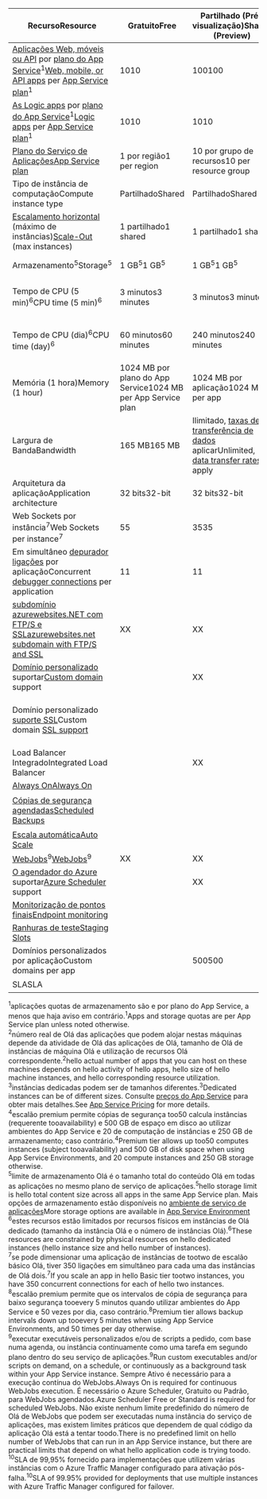 | <span data-ttu-id="83c2c-101">Recurso</span><span class="sxs-lookup"><span data-stu-id="83c2c-101">Resource</span></span> | <span data-ttu-id="83c2c-102">Gratuito</span><span class="sxs-lookup"><span data-stu-id="83c2c-102">Free</span></span> | <span data-ttu-id="83c2c-103">Partilhado (Pré-visualização)</span><span class="sxs-lookup"><span data-stu-id="83c2c-103">Shared (Preview)</span></span> | <span data-ttu-id="83c2c-104">Básica</span><span class="sxs-lookup"><span data-stu-id="83c2c-104">Basic</span></span> | <span data-ttu-id="83c2c-105">Standard</span><span class="sxs-lookup"><span data-stu-id="83c2c-105">Standard</span></span> | <span data-ttu-id="83c2c-106">Premium (pré-visualização)</span><span class="sxs-lookup"><span data-stu-id="83c2c-106">Premium (Preview)</span></span></th> |
| --- | --- | --- | --- | --- | --- |
| <span data-ttu-id="83c2c-107">[Aplicações Web, móveis ou API](https://azure.microsoft.com/services/app-service/) por [plano do App Service](../articles/app-service/azure-web-sites-web-hosting-plans-in-depth-overview.md)<sup>1</sup></span><span class="sxs-lookup"><span data-stu-id="83c2c-107">[Web, mobile, or API apps](https://azure.microsoft.com/services/app-service/) per [App Service plan](../articles/app-service/azure-web-sites-web-hosting-plans-in-depth-overview.md)<sup>1</sup></span></span> |<span data-ttu-id="83c2c-108">10</span><span class="sxs-lookup"><span data-stu-id="83c2c-108">10</span></span> |<span data-ttu-id="83c2c-109">100</span><span class="sxs-lookup"><span data-stu-id="83c2c-109">100</span></span> |<span data-ttu-id="83c2c-110">Ilimitados<sup>2</sup></span><span class="sxs-lookup"><span data-stu-id="83c2c-110">Unlimited<sup>2</sup></span></span> |<span data-ttu-id="83c2c-111">Ilimitados<sup>2</sup></span><span class="sxs-lookup"><span data-stu-id="83c2c-111">Unlimited<sup>2</sup></span></span> |<span data-ttu-id="83c2c-112">Ilimitados<sup>2</sup></span><span class="sxs-lookup"><span data-stu-id="83c2c-112">Unlimited<sup>2</sup></span></span> |
| <span data-ttu-id="83c2c-113">[As Logic apps](https://azure.microsoft.com/services/app-service/logic/) por [plano do App Service](../articles/app-service/azure-web-sites-web-hosting-plans-in-depth-overview.md)</a><sup>1</sup></span><span class="sxs-lookup"><span data-stu-id="83c2c-113">[Logic apps](https://azure.microsoft.com/services/app-service/logic/) per [App Service plan](../articles/app-service/azure-web-sites-web-hosting-plans-in-depth-overview.md)</a><sup>1</sup></span></span> |<span data-ttu-id="83c2c-114">10</span><span class="sxs-lookup"><span data-stu-id="83c2c-114">10</span></span> |<span data-ttu-id="83c2c-115">10</span><span class="sxs-lookup"><span data-stu-id="83c2c-115">10</span></span> |<span data-ttu-id="83c2c-116">10</span><span class="sxs-lookup"><span data-stu-id="83c2c-116">10</span></span> |<span data-ttu-id="83c2c-117">20 por núcleo</span><span class="sxs-lookup"><span data-stu-id="83c2c-117">20 per core</span></span> |<span data-ttu-id="83c2c-118">20 por núcleo</span><span class="sxs-lookup"><span data-stu-id="83c2c-118">20 per core</span></span> |
| [<span data-ttu-id="83c2c-119">Plano do Serviço de Aplicações</span><span class="sxs-lookup"><span data-stu-id="83c2c-119">App Service plan</span></span>](../articles/app-service/azure-web-sites-web-hosting-plans-in-depth-overview.md) |<span data-ttu-id="83c2c-120">1 por região</span><span class="sxs-lookup"><span data-stu-id="83c2c-120">1 per region</span></span> |<span data-ttu-id="83c2c-121">10 por grupo de recursos</span><span class="sxs-lookup"><span data-stu-id="83c2c-121">10 per resource group</span></span> |<span data-ttu-id="83c2c-122">100 por grupo de recursos</span><span class="sxs-lookup"><span data-stu-id="83c2c-122">100 per resource group</span></span> |<span data-ttu-id="83c2c-123">100 por grupo de recursos</span><span class="sxs-lookup"><span data-stu-id="83c2c-123">100 per resource group</span></span> |<span data-ttu-id="83c2c-124">100 por grupo de recursos</span><span class="sxs-lookup"><span data-stu-id="83c2c-124">100 per resource group</span></span> |
| <span data-ttu-id="83c2c-125">Tipo de instância de computação</span><span class="sxs-lookup"><span data-stu-id="83c2c-125">Compute instance type</span></span> |<span data-ttu-id="83c2c-126">Partilhado</span><span class="sxs-lookup"><span data-stu-id="83c2c-126">Shared</span></span> |<span data-ttu-id="83c2c-127">Partilhado</span><span class="sxs-lookup"><span data-stu-id="83c2c-127">Shared</span></span> |<span data-ttu-id="83c2c-128">Dedicado<sup>3</sup></span><span class="sxs-lookup"><span data-stu-id="83c2c-128">Dedicated<sup>3</sup></span></span> |<span data-ttu-id="83c2c-129">Dedicado<sup>3</sup></span><span class="sxs-lookup"><span data-stu-id="83c2c-129">Dedicated<sup>3</sup></span></span> |<span data-ttu-id="83c2c-130">Dedicado<sup>3</sup></span><span class="sxs-lookup"><span data-stu-id="83c2c-130">Dedicated<sup>3</sup></span></span></p> |
| <span data-ttu-id="83c2c-131">[Escalamento horizontal](../articles/app-service-web/web-sites-scale.md) (máximo de instâncias)</span><span class="sxs-lookup"><span data-stu-id="83c2c-131">[Scale-Out](../articles/app-service-web/web-sites-scale.md) (max instances)</span></span> |<span data-ttu-id="83c2c-132">1 partilhado</span><span class="sxs-lookup"><span data-stu-id="83c2c-132">1 shared</span></span> |<span data-ttu-id="83c2c-133">1 partilhado</span><span class="sxs-lookup"><span data-stu-id="83c2c-133">1 shared</span></span> |<span data-ttu-id="83c2c-134">3 dedicado<sup>3</sup></span><span class="sxs-lookup"><span data-stu-id="83c2c-134">3 dedicated<sup>3</sup></span></span> |<span data-ttu-id="83c2c-135">10 dedicado<sup>3</sup></span><span class="sxs-lookup"><span data-stu-id="83c2c-135">10 dedicated<sup>3</sup></span></span> |<span data-ttu-id="83c2c-136">20 dedicado (50 no ASE)<sup>3,4</sup></span><span class="sxs-lookup"><span data-stu-id="83c2c-136">20 dedicated (50 in ASE)<sup>3,4</sup></span></span> |
| <span data-ttu-id="83c2c-137">Armazenamento<sup>5</sup></span><span class="sxs-lookup"><span data-stu-id="83c2c-137">Storage<sup>5</sup></span></span> |<span data-ttu-id="83c2c-138">1 GB<sup>5</sup></span><span class="sxs-lookup"><span data-stu-id="83c2c-138">1 GB<sup>5</sup></span></span> |<span data-ttu-id="83c2c-139">1 GB<sup>5</sup></span><span class="sxs-lookup"><span data-stu-id="83c2c-139">1 GB<sup>5</sup></span></span> |<span data-ttu-id="83c2c-140">10 GB<sup>5</sup></span><span class="sxs-lookup"><span data-stu-id="83c2c-140">10 GB<sup>5</sup></span></span> |<span data-ttu-id="83c2c-141">50 GB<sup>5</sup></span><span class="sxs-lookup"><span data-stu-id="83c2c-141">50 GB<sup>5</sup></span></span> |<span data-ttu-id="83c2c-142">500 GB<sup>4,5</sup></span><span class="sxs-lookup"><span data-stu-id="83c2c-142">500 GB<sup>4,5</sup></span></span></p> |
| <span data-ttu-id="83c2c-143">Tempo de CPU (5 min)<sup>6</sup></span><span class="sxs-lookup"><span data-stu-id="83c2c-143">CPU time (5 min)<sup>6</sup></span></span> |<span data-ttu-id="83c2c-144">3 minutos</span><span class="sxs-lookup"><span data-stu-id="83c2c-144">3 minutes</span></span> |<span data-ttu-id="83c2c-145">3 minutos</span><span class="sxs-lookup"><span data-stu-id="83c2c-145">3 minutes</span></span> |<span data-ttu-id="83c2c-146">Ilimitado, pague em padrão [taxas](https://azure.microsoft.com/pricing/details/app-service/)</a></span><span class="sxs-lookup"><span data-stu-id="83c2c-146">Unlimited, pay at standard [rates](https://azure.microsoft.com/pricing/details/app-service/)</a></span></span> |<span data-ttu-id="83c2c-147">Ilimitada, pay às taxas padrão</span><span class="sxs-lookup"><span data-stu-id="83c2c-147">Unlimited, pay at standard rates</span></span> |<span data-ttu-id="83c2c-148">Ilimitada, pay às taxas padrão</span><span class="sxs-lookup"><span data-stu-id="83c2c-148">Unlimited, pay at standard rates</span></span> |
| <span data-ttu-id="83c2c-149">Tempo de CPU (dia)<sup>6</sup></span><span class="sxs-lookup"><span data-stu-id="83c2c-149">CPU time (day)<sup>6</sup></span></span> |<span data-ttu-id="83c2c-150">60 minutos</span><span class="sxs-lookup"><span data-stu-id="83c2c-150">60 minutes</span></span> |<span data-ttu-id="83c2c-151">240 minutos</span><span class="sxs-lookup"><span data-stu-id="83c2c-151">240 minutes</span></span> |<span data-ttu-id="83c2c-152">Ilimitado, pague em padrão [taxas](https://azure.microsoft.com/pricing/details/app-service/)</a></span><span class="sxs-lookup"><span data-stu-id="83c2c-152">Unlimited, pay at standard [rates](https://azure.microsoft.com/pricing/details/app-service/)</a></span></span> |<span data-ttu-id="83c2c-153">Ilimitada, pay às taxas padrão</span><span class="sxs-lookup"><span data-stu-id="83c2c-153">Unlimited, pay at standard rates</span></span> |<span data-ttu-id="83c2c-154">Ilimitada, pay às taxas padrão</span><span class="sxs-lookup"><span data-stu-id="83c2c-154">Unlimited, pay at standard rates</span></span> |
| <span data-ttu-id="83c2c-155">Memória (1 hora)</span><span class="sxs-lookup"><span data-stu-id="83c2c-155">Memory (1 hour)</span></span> |<span data-ttu-id="83c2c-156">1024 MB por plano do App Service</span><span class="sxs-lookup"><span data-stu-id="83c2c-156">1024 MB per App Service plan</span></span> |<span data-ttu-id="83c2c-157">1024 MB por aplicação</span><span class="sxs-lookup"><span data-stu-id="83c2c-157">1024 MB per app</span></span> |<span data-ttu-id="83c2c-158">N/D</span><span class="sxs-lookup"><span data-stu-id="83c2c-158">N/A</span></span> |<span data-ttu-id="83c2c-159">N/D</span><span class="sxs-lookup"><span data-stu-id="83c2c-159">N/A</span></span> |<span data-ttu-id="83c2c-160">N/D</span><span class="sxs-lookup"><span data-stu-id="83c2c-160">N/A</span></span> |
| <span data-ttu-id="83c2c-161">Largura de Banda</span><span class="sxs-lookup"><span data-stu-id="83c2c-161">Bandwidth</span></span> |<span data-ttu-id="83c2c-162">165 MB</span><span class="sxs-lookup"><span data-stu-id="83c2c-162">165 MB</span></span> |<span data-ttu-id="83c2c-163">Ilimitado, [taxas de transferência de dados](https://azure.microsoft.com/pricing/details/data-transfers/) aplicar</span><span class="sxs-lookup"><span data-stu-id="83c2c-163">Unlimited, [data transfer rates](https://azure.microsoft.com/pricing/details/data-transfers/) apply</span></span> |<span data-ttu-id="83c2c-164">Ilimitada, são aplicáveis tarifas de transferência de dados</span><span class="sxs-lookup"><span data-stu-id="83c2c-164">Unlimited, data transfer rates apply</span></span> |<span data-ttu-id="83c2c-165">Ilimitada, são aplicáveis tarifas de transferência de dados</span><span class="sxs-lookup"><span data-stu-id="83c2c-165">Unlimited, data transfer rates apply</span></span> |<span data-ttu-id="83c2c-166">Ilimitada, são aplicáveis tarifas de transferência de dados</span><span class="sxs-lookup"><span data-stu-id="83c2c-166">Unlimited, data transfer rates apply</span></span> |
| <span data-ttu-id="83c2c-167">Arquitetura da aplicação</span><span class="sxs-lookup"><span data-stu-id="83c2c-167">Application architecture</span></span> |<span data-ttu-id="83c2c-168">32 bits</span><span class="sxs-lookup"><span data-stu-id="83c2c-168">32-bit</span></span> |<span data-ttu-id="83c2c-169">32 bits</span><span class="sxs-lookup"><span data-stu-id="83c2c-169">32-bit</span></span> |<span data-ttu-id="83c2c-170">32-bit/64 bits</span><span class="sxs-lookup"><span data-stu-id="83c2c-170">32-bit/64-bit</span></span> |<span data-ttu-id="83c2c-171">32-bit/64 bits</span><span class="sxs-lookup"><span data-stu-id="83c2c-171">32-bit/64-bit</span></span> |<span data-ttu-id="83c2c-172">32-bit/64 bits</span><span class="sxs-lookup"><span data-stu-id="83c2c-172">32-bit/64-bit</span></span> |
| <span data-ttu-id="83c2c-173">Web Sockets por instância<sup>7</sup></span><span class="sxs-lookup"><span data-stu-id="83c2c-173">Web Sockets per instance<sup>7</sup></span></span> |<span data-ttu-id="83c2c-174">5</span><span class="sxs-lookup"><span data-stu-id="83c2c-174">5</span></span> |<span data-ttu-id="83c2c-175">35</span><span class="sxs-lookup"><span data-stu-id="83c2c-175">35</span></span> |<span data-ttu-id="83c2c-176">350</span><span class="sxs-lookup"><span data-stu-id="83c2c-176">350</span></span> |<span data-ttu-id="83c2c-177">Ilimitado</span><span class="sxs-lookup"><span data-stu-id="83c2c-177">Unlimited</span></span> |<span data-ttu-id="83c2c-178">Ilimitado</span><span class="sxs-lookup"><span data-stu-id="83c2c-178">Unlimited</span></span> |
| <span data-ttu-id="83c2c-179">Em simultâneo [depurador ligações](../articles/app-service-web/web-sites-dotnet-troubleshoot-visual-studio.md) por aplicação</span><span class="sxs-lookup"><span data-stu-id="83c2c-179">Concurrent [debugger connections](../articles/app-service-web/web-sites-dotnet-troubleshoot-visual-studio.md) per application</span></span> |<span data-ttu-id="83c2c-180">1</span><span class="sxs-lookup"><span data-stu-id="83c2c-180">1</span></span> |<span data-ttu-id="83c2c-181">1</span><span class="sxs-lookup"><span data-stu-id="83c2c-181">1</span></span> |<span data-ttu-id="83c2c-182">1</span><span class="sxs-lookup"><span data-stu-id="83c2c-182">1</span></span> |<span data-ttu-id="83c2c-183">5</span><span class="sxs-lookup"><span data-stu-id="83c2c-183">5</span></span> |<span data-ttu-id="83c2c-184">5</span><span class="sxs-lookup"><span data-stu-id="83c2c-184">5</span></span> |
| [<span data-ttu-id="83c2c-185">subdomínio azurewebsites.NET com FTP/S e SSL</span><span class="sxs-lookup"><span data-stu-id="83c2c-185">azurewebsites.net subdomain with FTP/S and SSL</span></span>](../articles/app-service-web/web-sites-configure-ssl-certificate.md) |<span data-ttu-id="83c2c-186">X</span><span class="sxs-lookup"><span data-stu-id="83c2c-186">X</span></span> |<span data-ttu-id="83c2c-187">X</span><span class="sxs-lookup"><span data-stu-id="83c2c-187">X</span></span> |<span data-ttu-id="83c2c-188">X</span><span class="sxs-lookup"><span data-stu-id="83c2c-188">X</span></span> |<span data-ttu-id="83c2c-189">X</span><span class="sxs-lookup"><span data-stu-id="83c2c-189">X</span></span> |<span data-ttu-id="83c2c-190">X</span><span class="sxs-lookup"><span data-stu-id="83c2c-190">X</span></span> |
| <span data-ttu-id="83c2c-191">[Domínio personalizado](../articles/app-service-web/web-sites-custom-domain-name.md) suportar</span><span class="sxs-lookup"><span data-stu-id="83c2c-191">[Custom domain](../articles/app-service-web/web-sites-custom-domain-name.md) support</span></span> | |<span data-ttu-id="83c2c-192">X</span><span class="sxs-lookup"><span data-stu-id="83c2c-192">X</span></span> |<span data-ttu-id="83c2c-193">X</span><span class="sxs-lookup"><span data-stu-id="83c2c-193">X</span></span> |<span data-ttu-id="83c2c-194">X</span><span class="sxs-lookup"><span data-stu-id="83c2c-194">X</span></span> |<span data-ttu-id="83c2c-195">X</span><span class="sxs-lookup"><span data-stu-id="83c2c-195">X</span></span> |
| <span data-ttu-id="83c2c-196">Domínio personalizado [suporte SSL](../articles/app-service-web/web-sites-configure-ssl-certificate.md)</span><span class="sxs-lookup"><span data-stu-id="83c2c-196">Custom domain [SSL support](../articles/app-service-web/web-sites-configure-ssl-certificate.md)</span></span> | | |<span data-ttu-id="83c2c-197">Ilimitado</span><span class="sxs-lookup"><span data-stu-id="83c2c-197">Unlimited</span></span> |<span data-ttu-id="83c2c-198">Ilimitada, 5 SNI SSL e ligações de IP SSL 1 incluídos</span><span class="sxs-lookup"><span data-stu-id="83c2c-198">Unlimited, 5 SNI SSL and 1 IP SSL connections included</span></span> |<span data-ttu-id="83c2c-199">Ilimitada, 5 SNI SSL e ligações de IP SSL 1 incluídos</span><span class="sxs-lookup"><span data-stu-id="83c2c-199">Unlimited, 5 SNI SSL and 1 IP SSL connections included</span></span> |
| <span data-ttu-id="83c2c-200">Load Balancer Integrado</span><span class="sxs-lookup"><span data-stu-id="83c2c-200">Integrated Load Balancer</span></span> | |<span data-ttu-id="83c2c-201">X</span><span class="sxs-lookup"><span data-stu-id="83c2c-201">X</span></span> |<span data-ttu-id="83c2c-202">X</span><span class="sxs-lookup"><span data-stu-id="83c2c-202">X</span></span> |<span data-ttu-id="83c2c-203">X</span><span class="sxs-lookup"><span data-stu-id="83c2c-203">X</span></span> |<span data-ttu-id="83c2c-204">X</span><span class="sxs-lookup"><span data-stu-id="83c2c-204">X</span></span> |
| [<span data-ttu-id="83c2c-205">Always On</span><span class="sxs-lookup"><span data-stu-id="83c2c-205">Always On</span></span>](../articles/app-service-web/web-sites-configure.md) | | |<span data-ttu-id="83c2c-206">X</span><span class="sxs-lookup"><span data-stu-id="83c2c-206">X</span></span> |<span data-ttu-id="83c2c-207">X</span><span class="sxs-lookup"><span data-stu-id="83c2c-207">X</span></span> |<span data-ttu-id="83c2c-208">X</span><span class="sxs-lookup"><span data-stu-id="83c2c-208">X</span></span> |
| [<span data-ttu-id="83c2c-209">Cópias de segurança agendadas</span><span class="sxs-lookup"><span data-stu-id="83c2c-209">Scheduled Backups</span></span>](../articles/app-service-web/web-sites-backup.md) | | | |<span data-ttu-id="83c2c-210">Uma vez por dia</span><span class="sxs-lookup"><span data-stu-id="83c2c-210">Once per day</span></span> |<span data-ttu-id="83c2c-211">Uma vez a cada 5 minutos<sup>8</sup></span><span class="sxs-lookup"><span data-stu-id="83c2c-211">Once every 5 minutes<sup>8</sup></span></span> |
| [<span data-ttu-id="83c2c-212">Escala automática</span><span class="sxs-lookup"><span data-stu-id="83c2c-212">Auto Scale</span></span>](../articles/app-service-web/web-sites-scale.md) | | |<span data-ttu-id="83c2c-213">X</span><span class="sxs-lookup"><span data-stu-id="83c2c-213">X</span></span> |<span data-ttu-id="83c2c-214">X</span><span class="sxs-lookup"><span data-stu-id="83c2c-214">X</span></span> |<span data-ttu-id="83c2c-215">X</span><span class="sxs-lookup"><span data-stu-id="83c2c-215">X</span></span> |
| <span data-ttu-id="83c2c-216">[WebJobs](../articles/app-service-web/web-sites-create-web-jobs.md)<sup>9</sup></span><span class="sxs-lookup"><span data-stu-id="83c2c-216">[WebJobs](../articles/app-service-web/web-sites-create-web-jobs.md)<sup>9</sup></span></span> |<span data-ttu-id="83c2c-217">X</span><span class="sxs-lookup"><span data-stu-id="83c2c-217">X</span></span> |<span data-ttu-id="83c2c-218">X</span><span class="sxs-lookup"><span data-stu-id="83c2c-218">X</span></span> |<span data-ttu-id="83c2c-219">X</span><span class="sxs-lookup"><span data-stu-id="83c2c-219">X</span></span> |<span data-ttu-id="83c2c-220">X</span><span class="sxs-lookup"><span data-stu-id="83c2c-220">X</span></span> |<span data-ttu-id="83c2c-221">X</span><span class="sxs-lookup"><span data-stu-id="83c2c-221">X</span></span> |
| <span data-ttu-id="83c2c-222">[O agendador do Azure](https://azure.microsoft.com/services/scheduler/) suportar</span><span class="sxs-lookup"><span data-stu-id="83c2c-222">[Azure Scheduler](https://azure.microsoft.com/services/scheduler/) support</span></span> | |<span data-ttu-id="83c2c-223">X</span><span class="sxs-lookup"><span data-stu-id="83c2c-223">X</span></span> |<span data-ttu-id="83c2c-224">X</span><span class="sxs-lookup"><span data-stu-id="83c2c-224">X</span></span> |<span data-ttu-id="83c2c-225">X</span><span class="sxs-lookup"><span data-stu-id="83c2c-225">X</span></span> |<span data-ttu-id="83c2c-226">X</span><span class="sxs-lookup"><span data-stu-id="83c2c-226">X</span></span> |
| [<span data-ttu-id="83c2c-227">Monitorização de pontos finais</span><span class="sxs-lookup"><span data-stu-id="83c2c-227">Endpoint monitoring</span></span>](../articles/app-service-web/web-sites-monitor.md) | | |<span data-ttu-id="83c2c-228">X</span><span class="sxs-lookup"><span data-stu-id="83c2c-228">X</span></span> |<span data-ttu-id="83c2c-229">X</span><span class="sxs-lookup"><span data-stu-id="83c2c-229">X</span></span> |<span data-ttu-id="83c2c-230">X</span><span class="sxs-lookup"><span data-stu-id="83c2c-230">X</span></span> |
| [<span data-ttu-id="83c2c-231">Ranhuras de teste</span><span class="sxs-lookup"><span data-stu-id="83c2c-231">Staging Slots</span></span>](../articles/app-service-web/web-sites-staged-publishing.md) | | | |<span data-ttu-id="83c2c-232">5</span><span class="sxs-lookup"><span data-stu-id="83c2c-232">5</span></span> |<span data-ttu-id="83c2c-233">20</span><span class="sxs-lookup"><span data-stu-id="83c2c-233">20</span></span> |
| <span data-ttu-id="83c2c-234">Domínios personalizados por aplicação</a></span><span class="sxs-lookup"><span data-stu-id="83c2c-234">Custom domains per app</a></span></span> | |<span data-ttu-id="83c2c-235">500</span><span class="sxs-lookup"><span data-stu-id="83c2c-235">500</span></span> |<span data-ttu-id="83c2c-236">500</span><span class="sxs-lookup"><span data-stu-id="83c2c-236">500</span></span> |<span data-ttu-id="83c2c-237">500</span><span class="sxs-lookup"><span data-stu-id="83c2c-237">500</span></span> |<span data-ttu-id="83c2c-238">500</span><span class="sxs-lookup"><span data-stu-id="83c2c-238">500</span></span> |
| <span data-ttu-id="83c2c-239">SLA</span><span class="sxs-lookup"><span data-stu-id="83c2c-239">SLA</span></span> | |<p> |<span data-ttu-id="83c2c-240">99,9%</span><span class="sxs-lookup"><span data-stu-id="83c2c-240">99.9%</span></span> |<span data-ttu-id="83c2c-241">99.95%<sup>10</sup></span><span class="sxs-lookup"><span data-stu-id="83c2c-241">99.95%<sup>10</sup></span></span> |<span data-ttu-id="83c2c-242">99.95%<sup>10</sup></span><span class="sxs-lookup"><span data-stu-id="83c2c-242">99.95%<sup>10</sup></span></span> |

<span data-ttu-id="83c2c-243"><sup>1</sup>aplicações quotas de armazenamento são e por plano do App Service, a menos que haja aviso em contrário.</span><span class="sxs-lookup"><span data-stu-id="83c2c-243"><sup>1</sup>Apps and storage quotas are per App Service plan unless noted otherwise.</span></span>  
<span data-ttu-id="83c2c-244"><sup>2</sup>número real de Olá das aplicações que podem alojar nestas máquinas depende da atividade de Olá das aplicações de Olá, tamanho de Olá de instâncias de máquina Olá e utilização de recursos Olá correspondente.</span><span class="sxs-lookup"><span data-stu-id="83c2c-244"><sup>2</sup>hello actual number of apps that you can host on these machines depends on hello activity of hello apps, hello size of hello machine instances, and hello corresponding resource utilization.</span></span>  
<span data-ttu-id="83c2c-245"><sup>3</sup>instâncias dedicadas podem ser de tamanhos diferentes.</span><span class="sxs-lookup"><span data-stu-id="83c2c-245"><sup>3</sup>Dedicated instances can be of different sizes.</span></span> <span data-ttu-id="83c2c-246">Consulte [preços do App Service](https://azure.microsoft.com/pricing/details/data-transfers/pricing/details/app-service/) para obter mais detalhes.</span><span class="sxs-lookup"><span data-stu-id="83c2c-246">See [App Service Pricing](https://azure.microsoft.com/pricing/details/data-transfers/pricing/details/app-service/) for more details.</span></span>  
<span data-ttu-id="83c2c-247"><sup>4</sup>escalão premium permite cópias de segurança too50 calcula instâncias (requerente tooavailability) e 500 GB de espaço em disco ao utilizar ambientes do App Service e 20 de computação de instâncias e 250 GB de armazenamento; caso contrário.</span><span class="sxs-lookup"><span data-stu-id="83c2c-247"><sup>4</sup>Premium tier allows up too50 computes instances (subject tooavailability) and 500 GB of disk space when using App Service Environments, and 20 compute instances and 250 GB storage otherwise.</span></span>  
<span data-ttu-id="83c2c-248"><sup>5</sup>limite de armazenamento Olá é o tamanho total do conteúdo Olá em todas as aplicações no mesmo plano de serviço de aplicações.</span><span class="sxs-lookup"><span data-stu-id="83c2c-248"><sup>5</sup>hello storage limit is hello total content size across all apps in the same App Service plan.</span></span> <span data-ttu-id="83c2c-249">Mais opções de armazenamento estão disponíveis no [ambiente de serviço de aplicações](../articles/app-service-web/app-service-web-configure-an-app-service-environment.md#storage)</span><span class="sxs-lookup"><span data-stu-id="83c2c-249">More storage options are available in [App Service Environment](../articles/app-service-web/app-service-web-configure-an-app-service-environment.md#storage)</span></span>  
<span data-ttu-id="83c2c-250"><sup>6</sup>estes recursos estão limitados por recursos físicos em instâncias de Olá dedicado (tamanho da instância Olá e o número de instâncias Olá).</span><span class="sxs-lookup"><span data-stu-id="83c2c-250"><sup>6</sup>These resources are constrained by physical resources on hello dedicated instances (hello instance size and hello number of instances).</span></span>  
<span data-ttu-id="83c2c-251"><sup>7</sup>se pode dimensionar uma aplicação de instâncias de tootwo de escalão básico Olá, tiver 350 ligações em simultâneo para cada uma das instâncias de Olá dois.</span><span class="sxs-lookup"><span data-stu-id="83c2c-251"><sup>7</sup>If you scale an app in hello Basic tier tootwo instances, you have 350 concurrent connections for each of hello two instances.</span></span>  
<span data-ttu-id="83c2c-252"><sup>8</sup>escalão premium permite que os intervalos de cópia de segurança para baixo segurança tooevery 5 minutos quando utilizar ambientes do App Service e 50 vezes por dia, caso contrário.</span><span class="sxs-lookup"><span data-stu-id="83c2c-252"><sup>8</sup>Premium tier allows backup intervals down up tooevery 5 minutes when using App Service Environments, and 50 times per day otherwise.</span></span>  
<span data-ttu-id="83c2c-253"><sup>9</sup>executar executáveis personalizados e/ou de scripts a pedido, com base numa agenda, ou instância continuamente como uma tarefa em segundo plano dentro do seu serviço de aplicações.</span><span class="sxs-lookup"><span data-stu-id="83c2c-253"><sup>9</sup>Run custom executables and/or scripts on demand, on a schedule, or continuously as a background task within your App Service instance.</span></span> <span data-ttu-id="83c2c-254">Sempre Ativo é necessário para a execução contínua do WebJobs.</span><span class="sxs-lookup"><span data-stu-id="83c2c-254">Always On is required for continuous WebJobs execution.</span></span> <span data-ttu-id="83c2c-255">É necessário o Azure Scheduler, Gratuito ou Padrão, para WebJobs agendados.</span><span class="sxs-lookup"><span data-stu-id="83c2c-255">Azure Scheduler Free or Standard is required for scheduled WebJobs.</span></span> <span data-ttu-id="83c2c-256">Não existe nenhum limite predefinido do número de Olá de WebJobs que podem ser executadas numa instância do serviço de aplicações, mas existem limites práticos que dependem de qual código da aplicação Olá está a tentar toodo.</span><span class="sxs-lookup"><span data-stu-id="83c2c-256">There is no predefined limit on hello number of WebJobs that can run in an App Service instance, but there are practical limits that depend on what hello application code is trying toodo.</span></span>   
<span data-ttu-id="83c2c-257"><sup>10</sup>SLA de 99,95% fornecido para implementações que utilizem várias instâncias com o Azure Traffic Manager configurado para ativação pós-falha.</span><span class="sxs-lookup"><span data-stu-id="83c2c-257"><sup>10</sup>SLA of 99.95% provided for deployments that use multiple instances with Azure Traffic Manager configured for failover.</span></span>  

